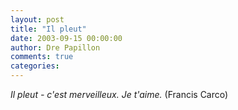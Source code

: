 ```yaml
---
layout: post
title: "Il pleut"
date: 2003-09-15 00:00:00
author: Dre Papillon
comments: true
categories: 
---
```



*Il pleut - c'est merveilleux.  Je t'aime.*  (Francis Carco)
